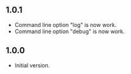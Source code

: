## 1.0.1

- Command line option "log" is now work.
- Command line option "debug" is now work.

## 1.0.0

- Initial version.
